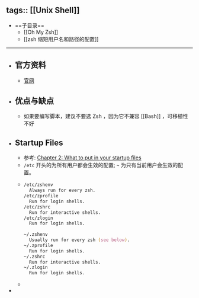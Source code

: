 tags:: [[Unix Shell]]
---

- ==子目录==
	- [[Oh My Zsh]]
	- [[zsh 缩短用户名和路径的配置]]
- ---
- ## 官方资料
	- [官网](https://zsh.sourceforge.io/)
- ## 优点与缺点
	- 如果要编写脚本，建议不要选 Zsh ，因为它不兼容 [[Bash]] ，可移植性不好
- ## Startup Files
	- 参考:  [Chapter 2: What to put in your startup files](https://zsh.sourceforge.io/Guide/zshguide02.html#l6)
	- `/etc` 开头的为所有用户都会生效的配置; `~` 为只有当前用户会生效的配置。
	- ``` zsh
	  /etc/zshenv
	  	Always run for every zsh.
	  /etc/zprofile
	  	Run for login shells.
	  /etc/zshrc
	  	Run for interactive shells.
	  /etc/zlogin
	  	Run for login shells.
	      
	  ~/.zshenv
	  	Usually run for every zsh (see below).
	  ~/.zprofile
	  	Run for login shells.
	  ~/.zshrc
	  	Run for interactive shells.
	  ~/.zlogin
	  	Run for login shells.
	  ```
	-
-